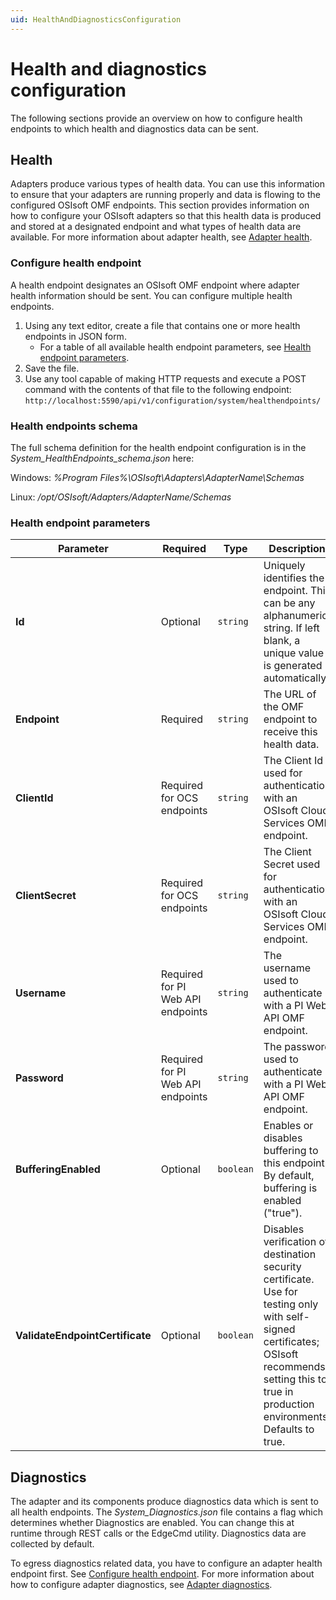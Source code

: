 ```yaml
---
uid: HealthAndDiagnosticsConfiguration
---
```


# Health and diagnostics configuration

The following sections provide an overview on how to configure health endpoints to which health and diagnostics data can be sent.

## Health

Adapters produce various types of health data. You can use this information to ensure that your adapters are running properly and data is flowing to the configured OSIsoft OMF endpoints. This section provides information on how to configure your OSIsoft adapters so that this health data is produced and stored at a designated endpoint and what types of health data are available. For more information about adapter health, see [Adapter health](xref:AdapterHealth).

### Configure health endpoint

A health endpoint designates an OSIsoft OMF endpoint where adapter health information should be sent. You can configure multiple health endpoints. 

1. Using any text editor, create a file that contains one or more health endpoints in JSON form.
    - For a table of all available health endpoint parameters, see [Health endpoint parameters](#health-endpoint-parameters).
2. Save the file.
3. Use any tool capable of making HTTP requests and execute a POST command with the contents of that file to the following endpoint: `http://localhost:5590/api/v1/configuration/system/healthendpoints/`

### Health endpoints schema

The full schema definition for the health endpoint configuration is in the *System_HealthEndpoints_schema.json* here:

Windows: *%Program Files%\OSIsoft\Adapters\AdapterName\Schemas*

Linux: */opt/OSIsoft/Adapters/AdapterName/Schemas*

### Health endpoint parameters

| Parameter                       | Required                            | Type      | Description                                        |
|---------------------------------|-------------------------------------|-----------|----------------------------------------------------|
| **Id**                          | Optional                            | `string`    | Uniquely identifies the endpoint. This can be any alphanumeric string. If left blank, a unique value is generated automatically. |
| **Endpoint**                    | Required                            | `string`    | The URL of the OMF endpoint to receive this health data. |
| **ClientId**                    | Required for OCS endpoints          | `string`    | The Client Id used for authentication with an OSIsoft Cloud Services OMF endpoint. |
| **ClientSecret**                | Required for OCS endpoints          | `string`    | The Client Secret used for authentication with an OSIsoft Cloud Services OMF endpoint. |
| **Username**                    | Required for PI Web API endpoints   | `string`    | The username used to authenticate with a PI Web API OMF endpoint. |
| **Password**                    | Required for PI Web API endpoints   | `string`    | The password used to authenticate with a PI Web API OMF endpoint. |
| **BufferingEnabled**            | Optional                            | `boolean`      | Enables or disables buffering to this endpoint. By default, buffering is enabled ("true"). |
| **ValidateEndpointCertificate** | Optional                            | `boolean`      | Disables verification of destination security certificate. Use for testing only with self-signed certificates; OSIsoft recommends setting this to true in production environments. Defaults to true. |

## Diagnostics

The adapter and its components produce diagnostics data which is sent to all health endpoints. The _System_Diagnostics.json_ file contains a flag which determines whether Diagnostics are enabled. You can change this at runtime through REST calls or the EdgeCmd utility. Diagnostics data are collected by default. 

To egress diagnostics related data, you have to configure an adapter health endpoint first. See [Configure health endpoint](#configure-health-endpoint). For more information about how to configure adapter diagnostics, see [Adapter diagnostics](xref:AdapterDiagnostics).
